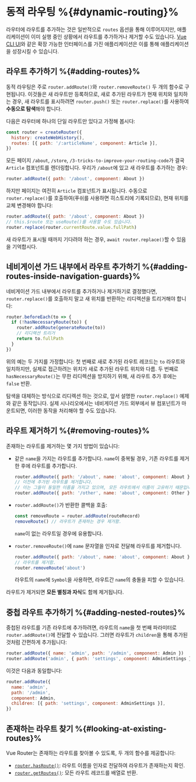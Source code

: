 # 동적 라우팅 %{#dynamic-routing}%

<VueSchoolLink
href="https://vueschool.io/lessons/vue-router-4-dynamic-routing"
title="Learn how to add routes at runtime"
/>

라우터에 라우트를 추가하는 것은 일반적으로 `routes` 옵션을 통해 이루어지지만, 애플리케이션이 이미 실행 중인 상황에서 라우트를 추가하거나 제거할 수도 있습니다. [Vue CLI UI](https://cli.vuejs.org/dev-guide/ui-api.html)와 같은 확장 가능한 인터페이스를 가진 애플리케이션은 이를 통해 애플리케이션을 성장시킬 수 있습니다.

## 라우트 추가하기 %{#adding-routes}%

동적 라우팅은 주로 `router.addRoute()`와 `router.removeRoute()` 두 개의 함수로 구현됩니다. 이것들은 새 라우트만 등록하므로, 새로 추가된 라우트가 현재 위치와 일치하는 경우, 새 라우트를 표시하려면 `router.push()` 또는 `router.replace()`를 사용하여 **수동으로 탐색**해야 합니다.

다음은 라우터에 하나의 단일 라우트만 있다고 가정해 봅시다:

```js
const router = createRouter({
  history: createWebHistory(),
  routes: [{ path: '/:articleName', component: Article }],
})
```

모든 페이지 `/about`, `/store`, `/3-tricks-to-improve-your-routing-code`가 결국 `Article` 컴포넌트를 렌더링합니다. 우리가 `/about`에 있고 새 라우트를 추가하는 경우:

```js
router.addRoute({ path: '/about', component: About })
```

하지만 페이지는 여전히 `Article` 컴포넌트가 표시됩니다. 수동으로 `router.replace()`를 호출하여(푸쉬를 사용하면 히스토리에 기록되므로), 현재 위치를 교체 변경해야 합니다:

```js
router.addRoute({ path: '/about', component: About })
// this.$route 또는 useRoute()를 사용할 수도 있습니다.
router.replace(router.currentRoute.value.fullPath)
```

새 라우트가 표시될 때까지 기다려야 하는 경우, `await router.replace()`할 수 있음을 기억합시다.

## 네비게이션 가드 내부에서 라우트 추가하기 %{#adding-routes-inside-navigation-guards}%

네비게이션 가드 내부에서 라우트를 추가하거나 제거하기로 결정했다면, `router.replace()`를 호출하지 말고 새 위치를 반환하는 리디렉션을 트리거해야 합니다:

```js
router.beforeEach(to => {
  if (!hasNecessaryRoute(to)) {
    router.addRoute(generateRoute(to))
    // 리디렉션 트리거
    return to.fullPath
  }
})
```

위의 예는 두 가지를 가정합니다: 첫 번째로 새로 추가된 라우트 레코드는 `to` 라우트와 일치하지만, 실제로 접근하려는 위치가 새로 추가된 라우트 위치와 다름. 두 번째로 `hasNecessaryRoute()`는 무한 리디렉션을 방지하기 위해, 새 라우트 추가 후에는 `false` 반환.

탐색을 대체하는 방식으로 리디렉션 하는 것으로, 앞서 설명한 `router.replace()` 예제와 같은 동작입니다. 실제 시나리오에서는 네비게이션 가드 외부에서 뷰 컴포넌트가 마운트되면, 이러한 동작을 처리해야 할 수도 있습니다.

## 라우트 제거하기 %{#removing-routes}%

존재하는 라우트를 제거하는 몇 가지 방법이 있습니다:

- 같은 `name`을 가지는 라우트를 추가합니다. `name`이 중복될 경우, 기존 라우트를 제거한 후에 라우트를 추가합니다.

  ```js
  router.addRoute({ path: '/about', name: 'about', component: About })
  // 이전에 추가된 라우트를 제거합니다.
  // 이는 그들이 동일한 이름을 가지고 있으며, 모든 라우트에서 이름이 고유하기 때문입니다.
  router.addRoute({ path: '/other', name: 'about', component: Other })
  ```

- `router.addRoute()`가 반환한 콜백을 호출:

  ```js
  const removeRoute = router.addRoute(routeRecord)
  removeRoute() // 라우트가 존재하는 경우 제거함.
  ```

  `name`이 없는 라우트일 경우에 유용합니다.
- `router.removeRoute()`에 `name` 문자열을 인자로 전달해 라우트를 제거합니다.

  ```js
  router.addRoute({ path: '/about', name: 'about', component: About })
  // 라우트를 제거함.
  router.removeRoute('about')
  ```

  라우트의 `name`에 `Symbol`을 사용하면, 라우트간 `name`의 충돌을 피할 수 있습니다.

라우트가 제거되면 **모든 별칭과 자식**도 함께 제거됩니다.

## 중첩 라우트 추가하기 %{#adding-nested-routes}%

중첩된 라우트를 기존 라우트에 추가하려면, 라우트의 `name`을 첫 번째 파라미터로 `router.addRoute()`에 전달할 수 있습니다. 그러면 라우트가 `children`을 통해 추가된 것처럼 간편하게 추가됩니다:

```js
router.addRoute({ name: 'admin', path: '/admin', component: Admin })
router.addRoute('admin', { path: 'settings', component: AdminSettings })
```

이것은 다음과 동일합니다:

```js
router.addRoute({
  name: 'admin',
  path: '/admin',
  component: Admin,
  children: [{ path: 'settings', component: AdminSettings }],
})
```

## 존재하는 라우트 찾기 %{#looking-at-existing-routes}%

Vue Router는 존재하는 라우트를 찾아볼 수 있도록, 두 개의 함수를 제공합니다:

- [`router.hasRoute()`](/api/interfaces/Router.md#hasRoute): 라우트 이름을 인자로 전달하여 라우트가 존재하는지 확인.
- [`router.getRoutes()`](/api/interfaces/Router.md#getRoutes): 모든 라우트 레코드를 배열로 반환.
